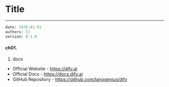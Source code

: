 # Title
---
```meta
date: 1970-01-01
authors: []
version: 0.1.0
```


#### ch01. 
1. docs
- Official Website - https://dify.ai⁠
- Official Docs - https://docs.dify.ai⁠
- GitHub Repository - https://github.com/langgenius/dify⁠
